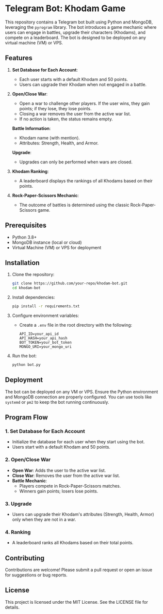 # Telegram Bot: Khodam Game

This repository contains a Telegram bot built using Python and MongoDB, leveraging the `pyrogram` library. The bot introduces a game mechanic where users can engage in battles, upgrade their characters (Khodams), and compete on a leaderboard. The bot is designed to be deployed on any virtual machine (VM) or VPS.

## Features

1. **Set Database for Each Account**:
   - Each user starts with a default Khodam and 50 points.
   - Users can upgrade their Khodam when not engaged in a battle.

2. **Open/Close War**:
   - Open a war to challenge other players. If the user wins, they gain points; if they lose, they lose points.
   - Closing a war removes the user from the active war list.
   - If no action is taken, the status remains empty.

   **Battle Information**:
   - Khodam name (with mention).
   - Attributes: Strength, Health, and Armor.

   **Upgrade**:
   - Upgrades can only be performed when wars are closed.

3. **Khodam Ranking**:
   - A leaderboard displays the rankings of all Khodams based on their points.

4. **Rock-Paper-Scissors Mechanic**:
   - The outcome of battles is determined using the classic Rock-Paper-Scissors game.

## Prerequisites

- Python 3.8+
- MongoDB instance (local or cloud)
- Virtual Machine (VM) or VPS for deployment

## Installation

1. Clone the repository:
   ```bash
   git clone https://github.com/your-repo/khodam-bot.git
   cd khodam-bot
   ```

2. Install dependencies:
   ```bash
   pip install -r requirements.txt
   ```

3. Configure environment variables:
   - Create a `.env` file in the root directory with the following:
     ```env
     API_ID=your_api_id
     API_HASH=your_api_hash
     BOT_TOKEN=your_bot_token
     MONGO_URI=your_mongo_uri
     ```

4. Run the bot:
   ```bash
   python bot.py
   ```

## Deployment

The bot can be deployed on any VM or VPS. Ensure the Python environment and MongoDB connection are properly configured. You can use tools like `systemd` or `pm2` to keep the bot running continuously.

## Program Flow

### 1. Set Database for Each Account
- Initialize the database for each user when they start using the bot.
- Users start with a default Khodam and 50 points.

### 2. Open/Close War
- **Open War**: Adds the user to the active war list.
- **Close War**: Removes the user from the active war list.
- **Battle Mechanic**:
  - Players compete in Rock-Paper-Scissors matches.
  - Winners gain points; losers lose points.

### 3. Upgrade
- Users can upgrade their Khodam's attributes (Strength, Health, Armor) only when they are not in a war.

### 4. Ranking
- A leaderboard ranks all Khodams based on their total points.

## Contributing

Contributions are welcome! Please submit a pull request or open an issue for suggestions or bug reports.

## License

This project is licensed under the MIT License. See the LICENSE file for details.
